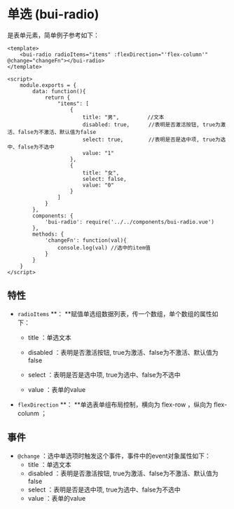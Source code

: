 # 单选 \(bui-radio\)

是表单元素，简单例子参考如下：

```
<template>
    <bui-radio radioItems="items" :flexDirection="'flex-column'" @change="changeFn"></bui-radio>
</template>

<script>
    module.exports = {
        data: function(){
            return {
                "items": [
                    {
                        title: "男",         //文本
                        disabled: true,      //表明是否激活按钮, true为激活、false为不激活、默认值为false
                        select: true,        //表明是否是选中项, true为选中、false为不选中
                        value: "1"
                    },
                    {
                        title: "女",
                        select: false,
                        value: "0"
                    }
                ]
            }
        },
        components: {
            'bui-radio': require('../../components/bui-radio.vue')
        },
        methods: {
            'changeFn': function(val){
                console.log(val) //选中的item值
            }
        }
    }
</script>
```

## 特性

* `radioItems` **： **赋值单选组数据列表，传一个数组，单个数组的属性如下：

  * title ：单选文本

  * disabled ：表明是否激活按钮, true为激活、false为不激活、默认值为false

  * select ：表明是否是选中项, true为选中、false为不选中

  * value ：表单的value

* `flexDirection` **： **单选表单组布局控制，横向为 flex-row ，纵向为 flex-colunm ；

## 事件

* `@change` ：选中单选项时触发这个事件，事件中的event对象属性如下：
  * title ：单选文本
  * disabled ：表明是否激活按钮, true为激活、false为不激活、默认值为false
  * select ：表明是否是选中项, true为选中、false为不选中
  * value ：表单的value



